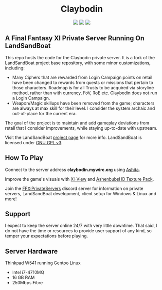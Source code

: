 <p align="center">
    <h1 align="center">Claybodin</h1>
</p>

<p align="center">
<a href="https://github.com/Claybie/claybodin/actions/workflows/build.yml?query=base"><img src="https://github.com/claybie/claybodin/actions/workflows/build.yml/badge.svg"/></a>
<a href="https://github.com/Claybie/claybodin/actions/workflows/codeql-analysis.yml?query=base"><img src="https://github.com/claybie/claybodin/actions/workflows/codeql-analysis.yml/badge.svg"/></a>
<a href="https://www.gnu.org/licenses/gpl-3.0"><img src="https://img.shields.io/badge/License-GPLv3-blue.svg"/></a>

</p>

## A Final Fantasy XI Private Server Running On LandSandBoat

This repo hosts the code for the Claybodin private server. It is a fork of the LandSandBoat project base repository, with some minor customizations, including:

<ul>
    <li>Many Ciphers that are rewarded from Login Campaign points on retail have been changed to rewards from quests or missions that pertain to those characters. Roadmap is for all Trusts to be acquired via storyline method, rather than with currency, FoV, RoE etc.  Claybodin does not run a Login Campaign. </li>
    <li>Weapon/Magic skillups have been removed from the game; characters are always at max skill for their level. I consider the system archaic and out-of-place for the current era.
    </li>
</ul>

The goal of the project is to maintain and add gameplay deviations from retail that I consider improvements, while staying up-to-date with upstream.

Visit the LandSandBoat [project page](https://github.com/LandSandBoat/server/) for more info. LandSandBoat is licensed under [GNU GPL v3](https://github.com/LandSandBoat/server/blob/base/LICENSE).

## How To Play

Connect to the server address <b>claybodin.mywire.org</b> using [Ashita](https://ashitaxi.com/). 

Improve the game's visuals with [XI-View](https://github.com/Caradog/XI-View) and [AshenbubsHD Texture Pack](https://www.nexusmods.com/finalfantasy11/mods/1).

Join the [FFXiPrivateServers](https://discord.gg/THnWnC9fjr) discord server for information on private servers, LandSandBoat development, client setup for Windows & Linux and more!

## Support

I expect to keep the server online 24/7 with very little downtime. That said, I do not have the time or resources to provide user support of any kind, so temper your expectations before playing.

## Server Hardware

Thinkpad W541 running Gentoo Linux
<ul>
    <li>Intel i7-4710MQ</li>
    <li>16 GB RAM</li>
    <li>250Mbps Fibre</li>
</ul>
